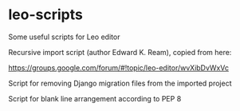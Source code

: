 # leo-scripts
Some useful scripts for Leo editor

Recursive import script (author Edward K. Ream), copied from here:

https://groups.google.com/forum/#!topic/leo-editor/wvXibDvWxVc


Script for removing Django migration files from the imported project

Script for blank line arrangement according to PEP 8
